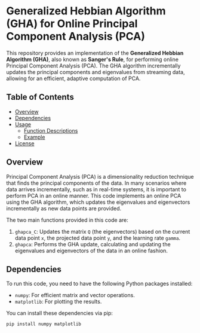 # Generalized Hebbian Algorithm (GHA) for Online Principal Component Analysis (PCA)

This repository provides an implementation of the **Generalized Hebbian Algorithm (GHA)**, also known as **Sanger's Rule**, for performing online Principal Component Analysis (PCA). The GHA algorithm incrementally updates the principal components and eigenvalues from streaming data, allowing for an efficient, adaptive computation of PCA.

## Table of Contents
- [Overview](#overview)
- [Dependencies](#dependencies)
- [Usage](#usage)
  - [Function Descriptions](#function-descriptions)
  - [Example](#example)
- [License](#license)

## Overview

Principal Component Analysis (PCA) is a dimensionality reduction technique that finds the principal components of the data. In many scenarios where data arrives incrementally, such as in real-time systems, it is important to perform PCA in an online manner. This code implements an online PCA using the GHA algorithm, which updates the eigenvalues and eigenvectors incrementally as new data points are provided.

The two main functions provided in this code are:
1. `ghapca_C`: Updates the matrix `Q` (the eigenvectors) based on the current data point `x`, the projected data point `y`, and the learning rate `gamma`.
2. `ghapca`: Performs the GHA update, calculating and updating the eigenvalues and eigenvectors of the data in an online fashion.

## Dependencies

To run this code, you need to have the following Python packages installed:

- `numpy`: For efficient matrix and vector operations.
- `matplotlib`: For plotting the results.

You can install these dependencies via pip:

```bash
pip install numpy matplotlib

